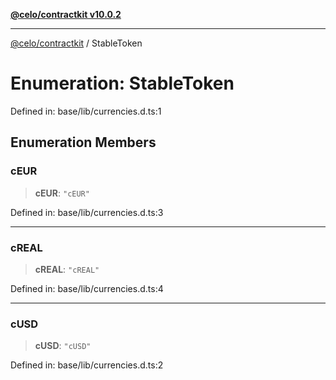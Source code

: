 [**@celo/contractkit v10.0.2**](../README.md)

***

[@celo/contractkit](../globals.md) / StableToken

# Enumeration: StableToken

Defined in: base/lib/currencies.d.ts:1

## Enumeration Members

### cEUR

> **cEUR**: `"cEUR"`

Defined in: base/lib/currencies.d.ts:3

***

### cREAL

> **cREAL**: `"cREAL"`

Defined in: base/lib/currencies.d.ts:4

***

### cUSD

> **cUSD**: `"cUSD"`

Defined in: base/lib/currencies.d.ts:2
